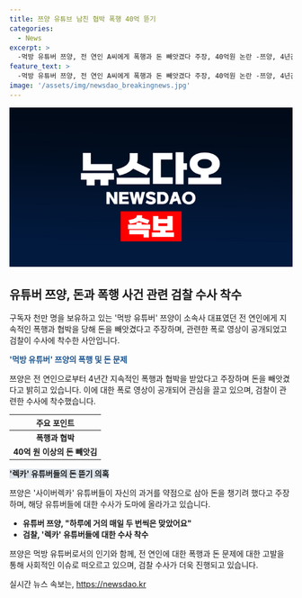 ```yaml
---
title: 쯔양 유튜브 남친 협박 폭행 40억 뜯기
categories:
  - News
excerpt: >
  -먹방 유튜버 쯔양, 전 연인 A씨에게 폭행과 돈 빼앗겼다 주장, 40억원 논란 -쯔양, 4년간 폭행, 협박 당했다 주장하며 증거 공개 -형사 고소 후 A씨 사망, 공소권 없음 종결 -사이버렉카 유튜버들, 쯔양 과거 약점 이용해 돈 뜯으려 시도 -검찰, 해당 유튜버들에 대해 수사 착수 #쯔양 #유튜버 #폭행
feature_text: >
  -먹방 유튜버 쯔양, 전 연인 A씨에게 폭행과 돈 빼앗겼다 주장, 40억원 논란 -쯔양, 4년간 폭행, 협박 당했다 주장하며 증거 공개 -형사 고소 후 A씨 사망, 공소권 없음 종결 -사이버렉카 유튜버들, 쯔양 과거 약점 이용해 돈 뜯으려 시도 -검찰, 해당 유튜버들에 대해 수사 착수 #쯔양 #유튜버 #폭행
image: '/assets/img/newsdao_breakingnews.jpg'
---
```


<p><img src="/assets/img/newsdao_breakingnews.jpg" alt="flaretime 속보" /></p>

<h2 data-ke-size="size26">유튜버 쯔양, 돈과 폭행 사건 관련 검찰 수사 착수</h2>

<p>구독자 천만 명을 보유하고 있는 '먹방 유튜버' 쯔양이 소속사 대표였던 전 연인에게 지속적인 폭행과 협박을 당해 돈을 빼앗겼다고 주장하며, 관련한 폭로 영상이 공개되었고 검찰이 수사에 착수한 사안입니다.</p>

<p data-ke-size="size16"><b><span style="color: #1a5490;">'먹방 유튜버' 쯔양의 폭행 및 돈 문제</span></b></p>

<p>쯔양은 전 연인으로부터 4년간 지속적인 폭행과 협박을 받았다고 주장하며 돈을 빼앗겼다고 밝히고 있습니다. 이에 대한 폭로 영상이 공개되어 관심을 끌고 있으며, 검찰이 관련한 수사에 착수했습니다.</p>

<table>
<thead>
<tr>
<th style="text-align: center;"><b>주요 포인트</b></th>
</tr>
</thead>
<tbody>
<tr>
<td style="text-align: center; height: 17px;"><b>폭행과 협박</b></td>
</tr>
<tr>
<td style="text-align: center; height: 17px;"><b>40억 원 이상의 돈 빼앗김</b></td>
</tr>
</tbody>
</table>

<p data-ke-size="size16"><b><span style="background-color: #21538527;">'렉카' 유튜버들의 돈 뜯기 의혹</span></b></p>

<p>쯔양은 '사이버렉카' 유튜버들이 자신의 과거를 약점으로 삼아 돈을 챙기려 했다고 주장하며, 해당 유튜버들에 대한 수사가 도마에 올라가고 있습니다.</p>

<ul>
<li><b>유튜버 쯔양, "하루에 거의 매일 두 번씩은 맞았어요"</b></li>
<li><b>검찰, '렉카' 유튜버들에 대한 수사 착수</b></li>
</ul>

<p data-ke-size="size16">쯔양은 먹방 유튜버로서의 인기와 함께, 전 연인에 대한 폭행과 돈 문제에 대한 고발을 통해 사회적인 이슈로 떠오르고 있으며, 검찰 수사가 더욱 진행되고 있습니다.</p>
실시간 뉴스 속보는, <a href="https://newsdao.kr" rel="dofollow">https://newsdao.kr</a>


